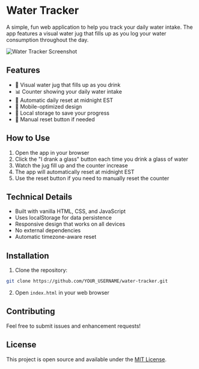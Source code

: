 # Water Tracker

A simple, fun web application to help you track your daily water intake. The app features a visual water jug that fills up as you log your water consumption throughout the day.

![Water Tracker Screenshot](screenshot.png)

## Features

- 🚰 Visual water jug that fills up as you drink
- 📊 Counter showing your daily water intake
- 🔄 Automatic daily reset at midnight EST
- 📱 Mobile-optimized design
- 💾 Local storage to save your progress
- 🔄 Manual reset button if needed

## How to Use

1. Open the app in your browser
2. Click the "I drank a glass" button each time you drink a glass of water
3. Watch the jug fill up and the counter increase
4. The app will automatically reset at midnight EST
5. Use the reset button if you need to manually reset the counter

## Technical Details

- Built with vanilla HTML, CSS, and JavaScript
- Uses localStorage for data persistence
- Responsive design that works on all devices
- No external dependencies
- Automatic timezone-aware reset

## Installation

1. Clone the repository:
```bash
git clone https://github.com/YOUR_USERNAME/water-tracker.git
```

2. Open `index.html` in your web browser

## Contributing

Feel free to submit issues and enhancement requests!

## License

This project is open source and available under the [MIT License](LICENSE). 